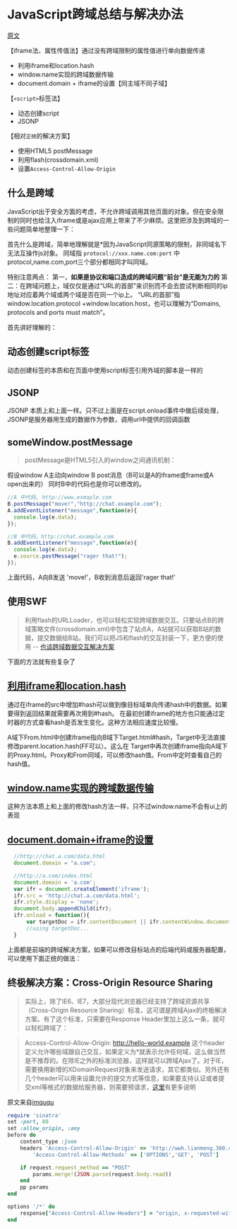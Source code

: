JavaScript跨域总结与解决办法
============================
[原文](http://www.cnblogs.com/rainman/archive/2011/02/20/1959325.html)

【iframe法、属性传值法】通过没有跨域限制的属性值进行单向数据传递
- 利用iframe和location.hash
- window.name实现的跨域数据传输
- document.domain + iframe的设置【同主域不同子域】

【`<script>`标签法】
- 动态创建script
- JSONP

【相对`正统`的解决方案】
- 使用HTML5 postMessage
- 利用flash(crossdomain.xml)
- 设置`Access-Control-Allow-Origin`

什么是跨域
----------
JavaScript出于安全方面的考虑，不允许跨域调用其他页面的对象。但在安全限制的同时也给注入iframe或是ajax应用上带来了不少麻烦。这里把涉及到跨域的一些问题简单地整理一下：

首先什么是跨域，简单地理解就是*因为JavaScript同源策略的限制，非同域名下无法互操作js对象。
同域指 `protocol://xxx.name.com:port` 中protocol,name.com,port三个部分都相同才叫同域。

特别注意两点：
第一，**如果是协议和端口造成的跨域问题“前台”是无能为力的**
第二：在跨域问题上，域仅仅是通过“URL的首部”来识别而不会去尝试判断相同的ip地址对应着两个域或两个域是否在同一个ip上。
“URL的首部”指window.location.protocol +window.location.host，也可以理解为“Domains, protocols and ports must match”。

首先讲好理解的：

动态创建script标签
------------------

动态创建标签的本质和在页面中使用script标签引用外域的脚本是一样的

JSONP
-----

JSONP 本质上和上面一样。只不过上面是在script.onload事件中做后续处理，JSONP是服务器用生成的数据作为参数，调用url中提供的回调函数

someWindow.postMessage
----------------------

> postMessage是HTML5引入的window之间通讯机制：

假设window A主动向window B post消息（B可以是A的iframe或frame或A open出来的）
同时B中的代码也是你可以修改的。

```javascript
//A 中代码, http://www.exmaple.com
B.postMessage("move!","http://chat.example.com");
A.addEventListener("message",function(e){
  console.log(e.data);
});
```

```javascript
//B 中代码，http://chat.example.com
B.addEventListener("message",function(e){
  console.log(e.data);
  e.source.postMessage("rager that!");
});
```

上面代码，A向B发送 'move!'，B收到消息后返回'rager that!'

使用SWF
----------

> 利用flash的URLLoader，也可以轻松实现跨域数据交互。只要站点B的跨域策略文件(crossdomain.xml)中包含了站点A，A站就可以获取B站的数据，提交数据给B站。我们可以把JS和flash的交互封装一下，更方便的使用 -- [也谈跨域数据交互解决方案](http://www.imququ.com/post/cross-origin-resource-sharing.html)


下面的方法就有些复杂了

[利用iframe和location.hash](http://www.cnblogs.com/rainman/archive/2011/02/20/1959325.html#m3)
---------------------------
通过在iframe的src中增加#hash可以做到像目标域单向传递hash中的数据。如果要得到返回结果就需要再次用到#hash。
在最初创建iframe的地方也只能通过定时器的方式查看hash是否发生变化。这种方法相应速度比较慢。

A域下From.html中创建iframe指向B域下Target.html#hash，Target中无法直接修改parent.location.hash(FF可以）。这么在
Target中再次创建iframe指向A域下的Proxy.html。Proxy和From同域，可以修改hash值。From中定时查看自己的hash值。

[window.name实现的跨域数据传输](http://www.cnblogs.com/rainman/archive/2011/02/21/1960044.html)
-------------------------------

这种方法本质上和上面的修改hash方法一样，只不过window.name不会有ui上的表现

[document.domain+iframe的设置](http://www.cnblogs.com/rainman/archive/2011/02/20/1959325.html#m1)
------------------------------

```javascript
  //http://chat.a.com/data.html
  document.domain = "a.com";
```

```javascript
  //http://a.com/index.html
  document.domain = 'a.com';
  var ifr = document.createElement('iframe');
  ifr.src = 'http://chat.a.com/data.html';
  ifr.style.display = 'none';
  document.body.appendChild(ifr);
  ifr.onload = function(){
      var targetDoc = ifr.contentDocument || ifr.contentWindow.document;
      //using targetDoc...
  }
```


上面都是前端的跨域解决方案，如果可以修改目标站点的后端代码或服务器配置，可以使用下面正统的做法：

终极解决方案：Cross-Origin Resource Sharing
----------

> 实际上，除了IE6、IE7，大部分现代浏览器已经支持了跨域资源共享（Cross-Origin Resource Sharing）标准，这可谓是跨域Ajax的终极解决方案。有了这个标准，只需要在Response Header里加上这么一条，就可以轻松跨域了：

> Access-Control-Allow-Origin: http://hello-world.example
这个header定义允许哪些域跟自己交互，如果定义为*就表示允许任何域，这么做当然是不推荐的。在除IE之外的标准浏览器，这样就可以跨域Ajax了。对于IE，需要换用新增的XDomainRequest对象来发送请求，其它都类似。另外还有几个header可以用来设置允许的提交方式等信息，如果要支持认证或者提交xml等格式的数据给服务器，则需要预请求，[这里](https://developer.mozilla.org/En/HTTP_access_control)有更多说明

原文来自[imququ](http://www.imququ.com/post/cross-origin-resource-sharing.html)

```ruby
require 'sinatra'
set :port, 80
set :allow_origin, :any
before do
	content_type :json
	headers 'Access-Control-Allow-Origin' => 'http://wwh.lianmeng.360.cn',
		'Access-Control-Allow-Methods' => ['OPTIONS','GET', 'POST']

	if request.request_method == "POST"
		params.merge!(JSON.parse(request.body.read))
	end
	pp params
end

options '/*' do
	response["Access-Control-Allow-Headers"] = "origin, x-requested-with, content-type"
end
```
